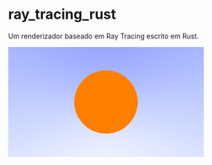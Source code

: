 # ray_tracing_rust

Um renderizador baseado em Ray Tracing escrito em Rust.

![hello-image](./hello-image.png)